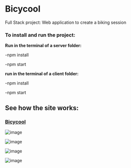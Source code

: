 # Bicycool
Full Stack project: Web application to create a biking session


### To install and run the project:

**Run in the terminal of a server folder:**

-npm install

-npm start

**run in the terminal of a client folder:**

-npm install

-npm start

## See how the site works:

### [Bicycool](https://drive.google.com/file/d/1gV_NfBwTojhSTBYwWNiPXecRE4cMK209/view)


![image](https://user-images.githubusercontent.com/86183775/128432192-dc8fd898-729d-4c42-a013-f37535d0ca24.png)

![image](https://user-images.githubusercontent.com/86183775/128432731-e48292bd-33b4-4271-82cc-e930effe8811.png)

![image](https://user-images.githubusercontent.com/86183775/128432742-f1d1e55c-67c3-4c37-869c-5488d049ba5f.png)

![image](https://user-images.githubusercontent.com/86183775/128432927-b43c2ee7-e29f-411a-92b6-a394ec8d4cf7.png)




  
